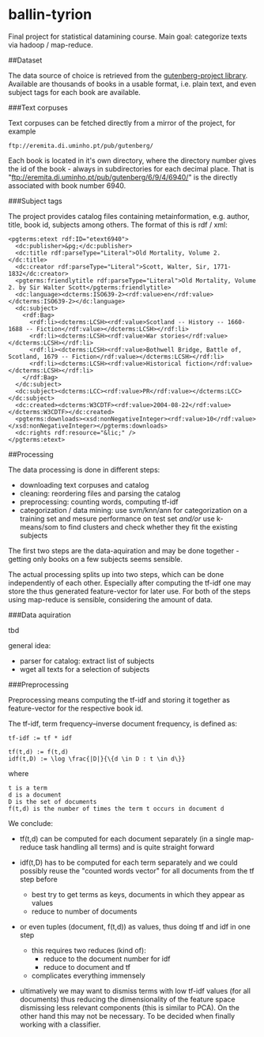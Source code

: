 ballin-tyrion
=============

Final project for statistical datamining course. 
Main goal: categorize texts via hadoop / map-reduce.

##Dataset

The data source of choice is retrieved from the
[gutenberg-project library](http://www.gutenberg.org/).
Available are thousands of books in a usable format, i.e. plain text, and
even subject tags for each book are available.

###Text corpuses

Text corpuses can be fetched directly from a mirror of the project, for example

	ftp://eremita.di.uminho.pt/pub/gutenberg/

Each book is located in it's own directory, where the directory number gives the
id of the book - always in subdirectories for each decimal place.
That is "ftp://eremita.di.uminho.pt/pub/gutenberg/6/9/4/6940/" is the directly
associated with book number 6940.

###Subject tags

The project provides catalog files containing metainformation, e.g. author,
title, book id, subjects among others.
The format of this is rdf / xml:

	<pgterms:etext rdf:ID="etext6940">
	  <dc:publisher>&pg;</dc:publisher>
	  <dc:title rdf:parseType="Literal">Old Mortality, Volume 2.</dc:title>
	  <dc:creator rdf:parseType="Literal">Scott, Walter, Sir, 1771-1832</dc:creator>
	  <pgterms:friendlytitle rdf:parseType="Literal">Old Mortality, Volume 2. by Sir Walter Scott</pgterms:friendlytitle>
	  <dc:language><dcterms:ISO639-2><rdf:value>en</rdf:value></dcterms:ISO639-2></dc:language>
	  <dc:subject>
	    <rdf:Bag>
	      <rdf:li><dcterms:LCSH><rdf:value>Scotland -- History -- 1660-1688 -- Fiction</rdf:value></dcterms:LCSH></rdf:li>
	      <rdf:li><dcterms:LCSH><rdf:value>War stories</rdf:value></dcterms:LCSH></rdf:li>
	      <rdf:li><dcterms:LCSH><rdf:value>Bothwell Bridge, Battle of, Scotland, 1679 -- Fiction</rdf:value></dcterms:LCSH></rdf:li>
	      <rdf:li><dcterms:LCSH><rdf:value>Historical fiction</rdf:value></dcterms:LCSH></rdf:li>
	    </rdf:Bag>
	  </dc:subject>
	  <dc:subject><dcterms:LCC><rdf:value>PR</rdf:value></dcterms:LCC></dc:subject>
	  <dc:created><dcterms:W3CDTF><rdf:value>2004-08-22</rdf:value></dcterms:W3CDTF></dc:created>
	  <pgterms:downloads><xsd:nonNegativeInteger><rdf:value>10</rdf:value></xsd:nonNegativeInteger></pgterms:downloads>
	  <dc:rights rdf:resource="&lic;" />
	</pgterms:etext>

##Processing

The data processing is done in different steps:
- downloading text corpuses and catalog
- cleaning: reordering files and parsing the catalog
- preprocessing: counting words, computing tf-idf
- categorization / data mining:
	use svm/knn/ann for categorization on a training set and mesure performance on test set
	*and/or* 
	use k-means/som to find clusters and check whether they fit the existing subjects

The first two steps are the data-aquiration and may be done together - getting
only books on a few subjects seems sensible.

The actual processing splits up into two steps, which can be done independently
of each other. Especially after computing the tf-idf one may store the thus
generated feature-vector for later use.
For both of the steps using map-reduce is sensible, considering the amount of
data.

###Data aquiration

tbd

general idea:
- parser for catalog: extract list of subjects
- wget all texts for a selection of subjects

###Preprocessing

Preprocessing means computing the tf-idf and storing it together as
feature-vector for the respective book id.

The tf-idf, term frequency–inverse document frequency, is defined as:

	tf-idf := tf * idf

	tf(t,d) := f(t,d)
	idf(t,D) := \log \frac{|D|}{\{d \in D : t \in d\}}

where

	t is a term
	d is a document
	D is the set of documents	
	f(t,d) is the number of times the term t occurs in document d
	
We conclude:
- tf(t,d) can be computed for each document separately (in a single map-reduce
  task handling all terms) and is quite straight forward
- idf(t,D) has to be computed for each term separately and we could possibly
  reuse the "counted words vector" for all documents from the tf step before
	- best try to get terms as keys, documents in which they appear as values 
	- reduce to number of documents 

- or even tuples (document, f(t,d)) as values, thus doing tf and idf in one step
	- this requires two reduces (kind of): 
		- reduce to the document number for idf
		- reduce to document and tf
	- complicates everything immensely

- ultimatively we may want to dismiss terms with low tf-idf values (for all
  documents) thus reducing the dimensionality of the feature space dismissing
  less relevant components (this is similar to PCA). On the other hand this may
  not be necessary. To be decided when finally working with a classifier.

	

